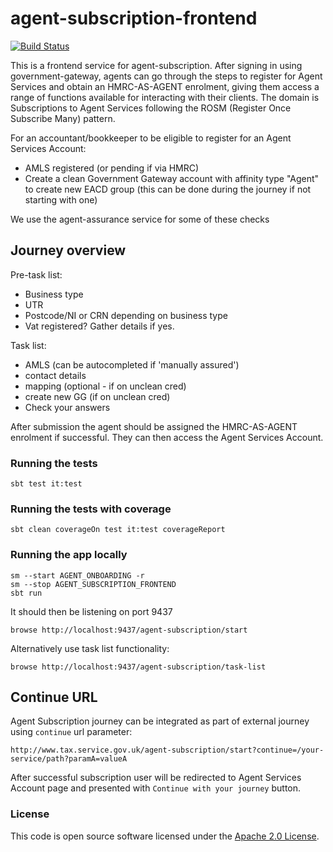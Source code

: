# agent-subscription-frontend

[![Build Status](https://travis-ci.org/hmrc/agent-subscription-frontend.svg)](https://travis-ci.org/hmrc/agent-subscription-frontend)

This is a frontend service for agent-subscription. After signing in using government-gateway, agents can go through the steps to
register for Agent Services and obtain an HMRC-AS-AGENT enrolment, giving them access a range of functions available for interacting
with their clients. The domain is Subscriptions to Agent Services 
following the ROSM (Register Once Subscribe Many) pattern.

For an accountant/bookkeeper to be eligible to register for an Agent Services Account:
- AMLS registered (or pending if via HMRC)
- Create a clean Government Gateway account with affinity type "Agent" to create new EACD group (this can be done during the journey if not starting with one)

We use the agent-assurance service for some of these checks

## Journey overview

Pre-task list:
- Business type
- UTR
- Postcode/NI or CRN depending on business type
- Vat registered? Gather details if yes.

Task list:
- AMLS (can be autocompleted if 'manually assured')
- contact details
- mapping (optional - if on unclean cred)
- create new GG (if on unclean cred)
- Check your answers

After submission the agent should be assigned the HMRC-AS-AGENT enrolment if successful. They can then access the Agent Services Account.

### Running the tests

    sbt test it:test
    
### Running the tests with coverage

    sbt clean coverageOn test it:test coverageReport    

### Running the app locally

    sm --start AGENT_ONBOARDING -r
    sm --stop AGENT_SUBSCRIPTION_FRONTEND
    sbt run
    
It should then be listening on port 9437

    browse http://localhost:9437/agent-subscription/start  
    
Alternatively use task list functionality:

    browse http://localhost:9437/agent-subscription/task-list  

## Continue URL

Agent Subscription journey can be integrated as part of external journey using `continue` url
parameter:
```
http://www.tax.service.gov.uk/agent-subscription/start?continue=/your-service/path?paramA=valueA
```
After successful subscription user will be redirected to Agent Services Account page and presented with `Continue with your journey` button.

### License 

This code is open source software licensed under the [Apache 2.0 License]("http://www.apache.org/licenses/LICENSE-2.0.html").
